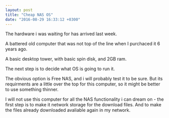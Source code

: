 ```yaml
---
layout: post
title: "Cheap NAS OS"
date: "2016-08-29 16:33:12 +0300"
---
```

The hardware i was waiting for has arrived last week.

A battered old computer that was not top of the line when I purchaced it 6 years ago.

A basic desktop tower, with basic spin disk, and 2GB ram.

The next step is to decide what OS is going to run it.

The obvious option is Free NAS, and i will probably test it to be sure. But its requirments are a little over the top for this computer, so it might be better to use something thinner.

I will not use this computer for all the NAS functionality i can dream on - the first step is to make it network storage for the download files. And to make the files already downloaded avaliable again in my network.
